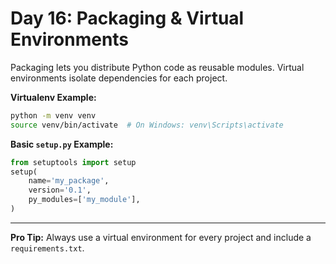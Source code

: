 # Day 16: Packaging & Virtual Environments

Packaging lets you distribute Python code as reusable modules. Virtual environments isolate dependencies for each project.

**Virtualenv Example:**
```bash
python -m venv venv
source venv/bin/activate  # On Windows: venv\Scripts\activate
```

**Basic `setup.py` Example:**
```python
from setuptools import setup
setup(
    name='my_package',
    version='0.1',
    py_modules=['my_module'],
)
```

---
**Pro Tip:**
Always use a virtual environment for every project and include a `requirements.txt`.
